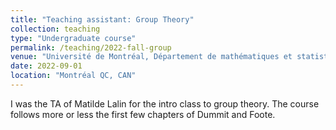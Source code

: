 ```yaml
---
title: "Teaching assistant: Group Theory"
collection: teaching
type: "Undergraduate course"
permalink: /teaching/2022-fall-group
venue: "Université de Montréal, Département de mathématiques et statistique"
date: 2022-09-01
location: "Montréal QC, CAN"
---
```


I was the TA of Matilde Lalin for the intro class to group theory. The course follows more or less the first few chapters of Dummit and Foote.
